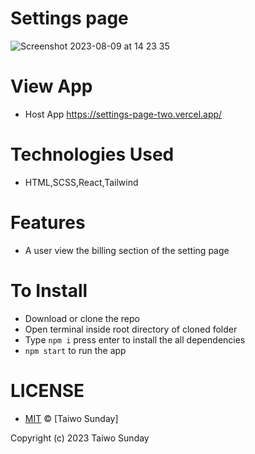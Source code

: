 
# Settings page 

![Screenshot 2023-08-09 at 14 23 35](https://github.com/Spectrumsun/page-setting/assets/20597418/1665af4a-fa46-49d7-9c8a-afd4894c2f75)

# View App
  * Host App https://settings-page-two.vercel.app/

# Technologies Used
  * HTML,SCSS,React,Tailwind
# Features
  * A user view the billing section of the setting page

# To Install
* Download or clone the repo
* Open terminal inside root directory of cloned folder
* Type `npm i` press enter to install the all dependencies
* `npm start` to run the app 

# LICENSE
* [MIT](./LICENSE) © [Taiwo Sunday]

Copyright (c) 2023 Taiwo Sunday
